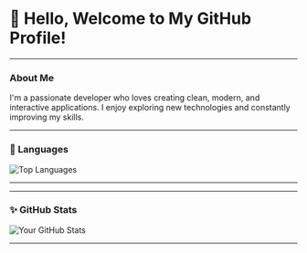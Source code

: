 # 👋 Hello, Welcome to My GitHub Profile!
---

### About Me
I'm a passionate developer who loves creating clean, modern, and interactive applications. I enjoy exploring new technologies and constantly improving my skills.

---

### 📝 Languages
<!-- Displays your top languages dynamically -->
![Top Languages](https://github-readme-stats.vercel.app/api/top-langs/?username=valo1337&layout=compact&theme=radical)

---

---

### ✨ GitHub Stats
![Your GitHub Stats](https://github-readme-stats.vercel.app/api?username=valo1337&show_icons=true&theme=radical)

---
